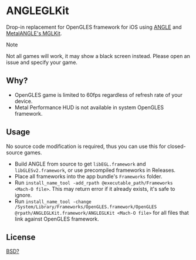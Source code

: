 # ANGLEGLKit

Drop-in replacement for OpenGLES framework for iOS using [ANGLE](http://github.com/google/angle) and [MetalANGLE's MGLKit](https://github.com/kakashidinho/metalangle/tree/master/ios/xcode/MGLKit).

> [!NOTE]
Not all games will work, it may show a black screen instead. Please open an issue and specify your game.

## Why?
- OpenGLES game is limited to 60fps regardless of refresh rate of your device.
- Metal Performance HUD is not available in system OpenGLES framework.

## Usage
No source code modification is required, thus you can use this for closed-source games.

- Build ANGLE from source to get `libEGL.framework` and `libGLESv2.framework`, or use precompiled frameworks in Releases.
- Place all frameworks into the app bundle's `Frameworks` folder.
- Run `install_name_tool -add_rpath @executable_path/Frameworks <Mach-O file>`. This may return error if it already exists, it's safe to ignore.
- Run `install_name_tool -change /System/Library/Frameworks/OpenGLES.framework/OpenGLES @rpath/ANGLEGLKit.framework/ANGLEGLKit <Mach-O file>` for all files that link against OpenGLES framework.

## License
[BSD?](https://github.com/kakashidinho/metalangle/raw/master/LICENSE)

